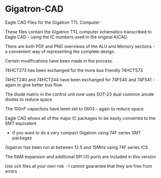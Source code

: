 # Gigatron-CAD
Eagle CAD Files for the Gigatron TTL Computer

These files contain the Gigatron TTL computer schematics transcribed to Eagle CAD - using the IC numbers used in the original KiCAD.

There are both PDF and PNG overviews of the ALU and Memory sections - a convenient way of representing the complete design.

Certain modifications have been made in the process.

74HCT273 has been exchanged for the more bus friendly 74HCT573

74HCT240 and 74HCT244 have been exchanged for 74F540 and 74F541 - again to give better bus flow.

The diode matrix in the control unit now uses SOT-23 dual common anode diodes to reduce space

The 100nF capacitors have been set to 0603 - again to reduce space

Eagle CAD allows all of the major IC packages to be easily converted to the SMT equivalent

- if you want to do a very compact Gigatron using 74F series SMT packages

Gigatron has been run at between 12.5 and 15MHz using 74F series ICS

The RAM expansion and additional SPI I/O ports are included in this version

Use sch files at your own risk - I cannot guarantee that they are free from errors


